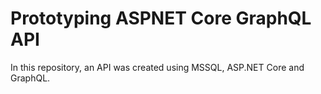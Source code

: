 # Prototyping ASPNET Core GraphQL API

In this repository, an API was created using MSSQL, ASP.NET Core and GraphQL.
